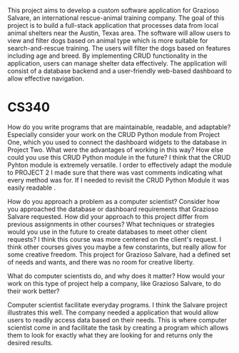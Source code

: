This project aims to develop a custom software application for Grazioso Salvare, an international rescue-animal training company. The goal of this project is to build a full-stack application that processes data from local animal shelters near the Austin, Texas area. The software will allow users to view and filter dogs based on animal type which is more suitable for search-and-rescue training. The users will filter the dogs based on features including age and breed. By implementing CRUD functionality in the application, users can manage shelter data effectively. The application will consist of a database backend and a user-friendly web-based dashboard to allow effective navigation. 
 












# CS340
How do you write programs that are maintainable, readable, and adaptable? Especially consider your work on the CRUD Python module from Project One, which you used to connect the dashboard widgets to the database in Project Two. What were the advantages of working in this way? How else could you use this CRUD Python module in the future?
I think that the CRUD Pyhton module is extremely versatile. I order to effectively adapt the module to PROJECT 2 I made sure that there was vast comments indicating what every method was for. If I needed to revisit the CRUD Python Module it was easily readable .



How do you approach a problem as a computer scientist? Consider how you approached the database or dashboard requirements that Grazioso Salvare requested. How did your approach to this project differ from previous assignments in other courses? What techniques or strategies would you use in the future to create databases to meet other client requests?
I think this course was more centered on the client's request. I think other courses gives you maybe a few constarints, but really allow for some creative freedom. This project for Grazioso Salvare, had a defined set of needs and wants, and there was no room for creative liberty. 



What do computer scientists do, and why does it matter? How would your work on this type of project help a company, like Grazioso Salvare, to do their work better?

Computer scientist facilitate everyday programs. I think the Salvare project illustrates this well. The company needed a application that would allow users to readily access data based on their needs. This is where computer scientist come in and facilitate the task by creating a program which allows them to look for exactly what they are looking for and returns only the desired results. 
